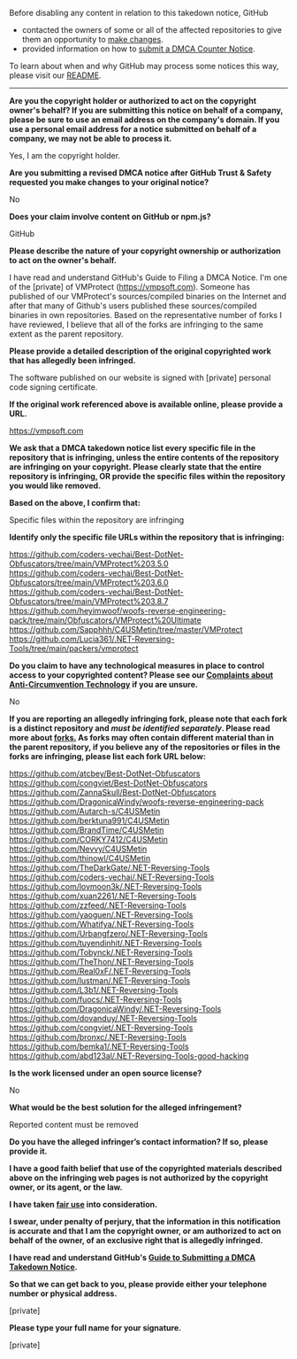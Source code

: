 Before disabling any content in relation to this takedown notice, GitHub  
- contacted the owners of some or all of the affected repositories to give them an opportunity to [make changes](https://docs.github.com/en/github/site-policy/dmca-takedown-policy#a-how-does-this-actually-work).  
- provided information on how to [submit a DMCA Counter Notice](https://docs.github.com/en/articles/guide-to-submitting-a-dmca-counter-notice).  
  
To learn about when and why GitHub may process some notices this way, please visit our [README](https://github.com/github/dmca/blob/master/README.md#anatomy-of-a-takedown-notice).  
  
---  
  
**Are you the copyright holder or authorized to act on the copyright owner's behalf? If you are submitting this notice on behalf of a company, please be sure to use an email address on the company's domain. If you use a personal email address for a notice submitted on behalf of a company, we may not be able to process it.**  
  
Yes, I am the copyright holder.  
  
**Are you submitting a revised DMCA notice after GitHub Trust & Safety requested you make changes to your original notice?**  
  
No  
  
**Does your claim involve content on GitHub or npm.js?**  
  
GitHub  
  
**Please describe the nature of your copyright ownership or authorization to act on the owner's behalf.**  
  
I have read and understand GitHub's Guide to Filing a DMCA Notice. I'm one of the [private] of VMProtect (https://vmpsoft.com). Someone has published of our VMProtect's sources/compiled binaries on the Internet and after that many of Github's users published these sources/compiled binaries in own repositories. Based on the representative number of forks I have reviewed, I believe that all of the forks are infringing to the same extent as the parent repository.  
  
**Please provide a detailed description of the original copyrighted work that has allegedly been infringed.**  
  
The software published on our website is signed with [private] personal code signing certificate.  
  
**If the original work referenced above is available online, please provide a URL.**  
  
https://vmpsoft.com  
  
**We ask that a DMCA takedown notice list every specific file in the repository that is infringing, unless the entire contents of the repository are infringing on your copyright. Please clearly state that the entire repository is infringing, OR provide the specific files within the repository you would like removed.**  
  
**Based on the above, I confirm that:**  
  
Specific files within the repository are infringing  
  
**Identify only the specific file URLs within the repository that is infringing:**  
  
https://github.com/coders-vechai/Best-DotNet-Obfuscators/tree/main/VMProtect%203.5.0  
https://github.com/coders-vechai/Best-DotNet-Obfuscators/tree/main/VMProtect%203.6.0  
https://github.com/coders-vechai/Best-DotNet-Obfuscators/tree/main/VMProtect%203.8.7  
https://github.com/heyimwoof/woofs-reverse-engineering-pack/tree/main/Obfuscators/VMProtect%20Ultimate  
https://github.com/Sapphhh/C4USMetin/tree/master/VMProtect  
https://github.com/Lucia361/.NET-Reversing-Tools/tree/main/packers/vmprotect  
  
**Do you claim to have any technological measures in place to control access to your copyrighted content? Please see our <a href="https://docs.github.com/articles/guide-to-submitting-a-dmca-takedown-notice#complaints-about-anti-circumvention-technology">Complaints about Anti-Circumvention Technology</a> if you are unsure.**  
  
No  
  
**If you are reporting an allegedly infringing fork, please note that each fork is a distinct repository and <i>must be identified separately</i>. Please read more about <a href="https://docs.github.com/articles/dmca-takedown-policy#b-what-about-forks-or-whats-a-fork">forks.</a> As forks may often contain different material than in the parent repository, if you believe any of the repositories or files in the forks are infringing, please list each fork URL below:**  
  
https://github.com/atcbey/Best-DotNet-Obfuscators  
https://github.com/congviet/Best-DotNet-Obfuscators  
https://github.com/ZannaSkull/Best-DotNet-Obfuscators  
https://github.com/DragonicaWindy/woofs-reverse-engineering-pack  
https://github.com/Autarch-s/C4USMetin  
https://github.com/berktuna991/C4USMetin  
https://github.com/BrandTime/C4USMetin  
https://github.com/CORKY7412/C4USMetin  
https://github.com/Nevvy/C4USMetin  
https://github.com/thinowl/C4USMetin  
https://github.com/TheDarkGate/.NET-Reversing-Tools  
https://github.com/coders-vechai/.NET-Reversing-Tools  
https://github.com/lovmoon3k/.NET-Reversing-Tools  
https://github.com/xuan2261/.NET-Reversing-Tools  
https://github.com/zzfeed/.NET-Reversing-Tools  
https://github.com/yaoguen/.NET-Reversing-Tools  
https://github.com/Whatifya/.NET-Reversing-Tools  
https://github.com/Urbangfzero/.NET-Reversing-Tools  
https://github.com/tuyendinhit/.NET-Reversing-Tools  
https://github.com/Tobynck/.NET-Reversing-Tools  
https://github.com/TheThon/.NET-Reversing-Tools  
https://github.com/Real0xF/.NET-Reversing-Tools  
https://github.com/lustman/.NET-Reversing-Tools  
https://github.com/L3b1/.NET-Reversing-Tools  
https://github.com/fuocs/.NET-Reversing-Tools  
https://github.com/DragonicaWindy/.NET-Reversing-Tools  
https://github.com/dovanduy/.NET-Reversing-Tools  
https://github.com/congviet/.NET-Reversing-Tools  
https://github.com/bronxc/.NET-Reversing-Tools  
https://github.com/bemka1/.NET-Reversing-Tools  
https://github.com/abd123al/.NET-Reversing-Tools-good-hacking  
  
**Is the work licensed under an open source license?**  
  
No  
  
**What would be the best solution for the alleged infringement?**  
  
Reported content must be removed  
  
**Do you have the alleged infringer’s contact information? If so, please provide it.**  
  
**I have a good faith belief that use of the copyrighted materials described above on the infringing web pages is not authorized by the copyright owner, or its agent, or the law.**  
  
**I have taken <a href="https://www.lumendatabase.org/topics/22">fair use</a> into consideration.**  
  
**I swear, under penalty of perjury, that the information in this notification is accurate and that I am the copyright owner, or am authorized to act on behalf of the owner, of an exclusive right that is allegedly infringed.**  
  
**I have read and understand GitHub's <a href="https://docs.github.com/articles/guide-to-submitting-a-dmca-takedown-notice/">Guide to Submitting a DMCA Takedown Notice</a>.**  
  
**So that we can get back to you, please provide either your telephone number or physical address.**  
  
[private]
  
**Please type your full name for your signature.**  
  
[private]
